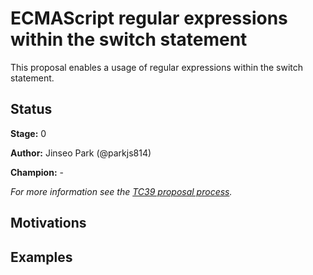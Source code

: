 # ECMAScript regular expressions within the switch statement

This proposal enables a usage of regular expressions within the switch statement.

## Status

**Stage:** 0

**Author:** Jinseo Park (@parkjs814)

**Champion:** -

_For more information see the [TC39 proposal process](https://tc39.github.io/process-document/)._

## Motivations

## Examples

```js
```
